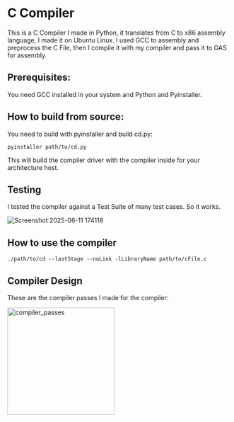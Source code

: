 # C Compiler
This is a C Compiler I made in Python, it translates from C to x86 assembly language, I made it on Ubuntu Linux. I used GCC to assembly and preprocess the C File, then I compile it with my compiler and pass it to GAS for assembly.

## Prerequisites:
You need GCC installed in your system and Python and Pyinstaller.

## How to build from source:

You need to build with pyinstaller and build cd.py:

```
pyinstaller path/to/cd.py
```

This will build the compiler driver with the compiler inside for your architecture host.

## Testing

I tested the compiler against a Test Suite of many test cases. So it works.

![Screenshot 2025-06-11 174118](https://github.com/user-attachments/assets/2dd0346a-8c94-4f6c-bcb6-278d7856f37a)

## How to use the compiler 
```
./path/to/cd --lastStage --noLink -lLibraryName path/to/cFile.c 
```

## Compiler Design
These are the compiler passes I made for the compiler:

<img width="242" alt="compiler_passes" src="https://github.com/user-attachments/assets/58b2c401-b813-4a6c-a456-e6a39018c0b2" />

